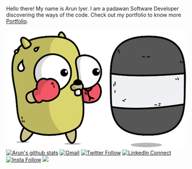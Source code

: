 Hello there! My name is Arun Iyer. I am a padawan Software Developer discovering the ways of the code. 
Check out my portfolio to know more [Portfolio](https://arun-iyer.com/).

![image](https://github.com/arunsri7/arunsri7/blob/master/goGopher.gif)
[![Arun's github stats](https://github-readme-stats.vercel.app/api?username=arunsri7&count_private=true&show_icons=true&theme=dark)]()
[![Gmail](https://img.shields.io/badge/%20-Send%20Mail-black?color=14171A&labelColor=ef5350&logo=gmail&logoColor=ffffff)](mailto:arun.i1997@gmail.com?subject=From%20GitHub&body=Hi,%20there.%20Found%20you%20via%20GitHub%20profile%20README.)
[![Twitter Follow](https://img.shields.io/badge/dynamic/json.svg?color=14171A&labelColor=37474f&logo=twitter&logoColor=4fc3f7&label=&query=%24[0].followers_count&url=https%3A%2F%2Fcdn.syndication.twimg.com%2Fwidgets%2Ffollowbutton%2Finfo.json%3Fscreen_names%3Darunsri7&suffix=%20Followers)](https://twitter.com/arunsri7)
[![LinkedIn Connect](https://img.shields.io/badge/%20-Connect-black?color=14171A&labelColor=212121&logo=linkedin&logoColor=ffffff)](https://www.linkedin.com/in/arun-iyer-412545154/)
[![Insta Follow](https://img.shields.io/badge/%20-Follow-black?color=14171A&labelColor=d81b60&logo=instagram&logoColor=ffffff)](https://www.instagram.com/arun_sri_7/)
![](https://komarev.com/ghpvc/?username=arunsri7)
